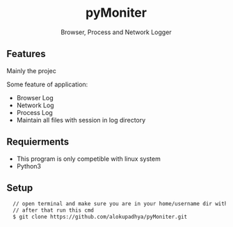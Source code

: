 <h1 align="center">pyMoniter</h1>

<p align="center">
  Browser, Process and Network Logger
</p>


## Features
Mainly the projec

Some feature of application:
* Browser Log
* Network Log
* Process Log
* Maintain all files with session in log directory

## Requierments
* This program is only competible with linux system
* Python3

## Setup
```bash
  // open terminal and make sure you are in your home/username dir with pwd
  // after that run this cmd
  $ git clone https://github.com/alokupadhya/pyMoniter.git
```
